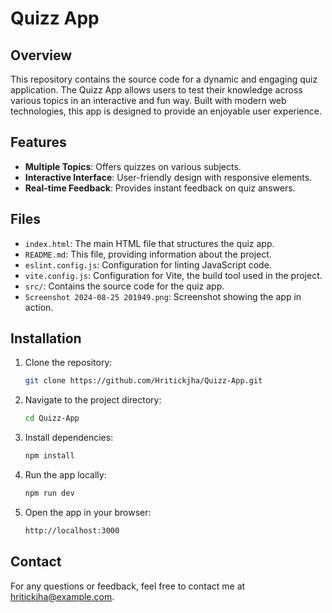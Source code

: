 # Quizz App

## Overview

This repository contains the source code for a dynamic and engaging quiz application. The Quizz App allows users to test their knowledge across various topics in an interactive and fun way. Built with modern web technologies, this app is designed to provide an enjoyable user experience.

## Features

- **Multiple Topics**: Offers quizzes on various subjects.
- **Interactive Interface**: User-friendly design with responsive elements.
- **Real-time Feedback**: Provides instant feedback on quiz answers.

## Files

- `index.html`: The main HTML file that structures the quiz app.
- `README.md`: This file, providing information about the project.
- `eslint.config.js`: Configuration for linting JavaScript code.
- `vite.config.js`: Configuration for Vite, the build tool used in the project.
- `src/`: Contains the source code for the quiz app.
- `Screenshot 2024-08-25 201949.png`: Screenshot showing the app in action.

## Installation

1. Clone the repository:
    ```bash
    git clone https://github.com/Hritickjha/Quizz-App.git
    ```
2. Navigate to the project directory:
    ```bash
    cd Quizz-App
    ```
3. Install dependencies:
    ```bash
    npm install
    ```
4. Run the app locally:
    ```bash
    npm run dev
    ```
5. Open the app in your browser:
    ```bash
    http://localhost:3000
    ```
    
## Contact

For any questions or feedback, feel free to contact me at hritickjha@example.com.
